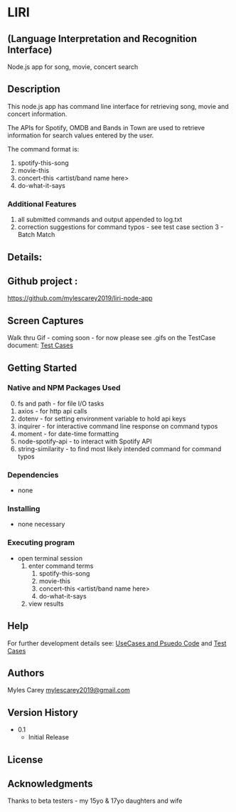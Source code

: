 # LIRI  
## (Language Interpretation and Recognition Interface)


Node.js app for song, movie, concert search

## Description
 
This node.js app has command line interface for retrieving song, movie and concert 
information.

The APIs for Spotify, OMDB and Bands in Town are used to retrieve information for
search values entered by the user.

The command format is:

1.  spotify-this-song <song name here>
2.  movie-this <movie name here>
3.  concert-this <artist/band name here>
4.  do-what-it-says

### Additional Features

1. all submitted commands and output appended to log.txt
2. correction suggestions for command typos - see test case section 3 - Batch Match 

## Details:

## Github project :
https://github.com/mylescarey2019/liri-node-app

## Screen Captures
Walk thru Gif  - coming soon - for now please see .gifs on the TestCase document:
[Test Cases](TestCases.md)



## Getting Started

### Native and NPM Packages Used
0.  fs and path - for file I/O tasks
1.  axios     - for http api calls
2.  dotenv    - for setting environment variable to hold api keys
3.  inquirer  - for interactive command line response on command typos
4.  moment    - for date-time formatting
5.  node-spotify-api  - to interact with Spotify API
6.  string-similarity - to find most likely intended command for command typos


### Dependencies

* none 

### Installing

* none necessary 

### Executing program

* open terminal session
  1. enter command terms 
        1. spotify-this-song <song name here>
        2.  movie-this <movie name here>
        3.  concert-this <artist/band name here>
        4.  do-what-it-says
    2. view results
    

## Help

For further development details see:  [UseCases and Psuedo Code](UseCases-PsuedoCode.md)
and [Test Cases](TestCases.md)


## Authors

Myles Carey 
mylescarey2019@gmail.com 

## Version History
 
* 0.1
    * Initial Release

## License


## Acknowledgments

Thanks to beta testers - my 15yo & 17yo daughters and wife 

